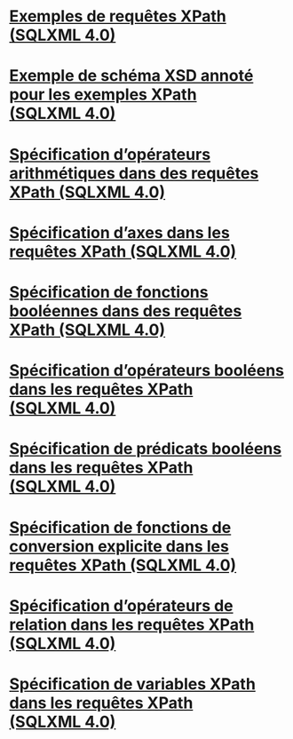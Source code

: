 # [Exemples de requêtes XPath (SQLXML 4.0)](sample-xpath-queries-sqlxml-4-0.md)

# [Exemple de schéma XSD annoté pour les exemples XPath (SQLXML 4.0)](sample-annotated-xsd-schema-for-xpath-examples-sqlxml-4-0.md)
# [Spécification d’opérateurs arithmétiques dans des requêtes XPath (SQLXML 4.0)](specifying-arithmetic-operators-in-xpath-queries-sqlxml-4-0.md)
# [Spécification d’axes dans les requêtes XPath (SQLXML 4.0)](specifying-axes-in-xpath-queries-sqlxml-4-0.md)
# [Spécification de fonctions booléennes dans des requêtes XPath (SQLXML 4.0)](specifying-boolean-functions-in-xpath-queries-sqlxml-4-0.md)
# [Spécification d’opérateurs booléens dans les requêtes XPath (SQLXML 4.0)](specifying-boolean-operators-in-xpath-queries-sqlxml-4-0.md)
# [Spécification de prédicats booléens dans les requêtes XPath (SQLXML 4.0)](specifying-boolean-valued-predicates-in-xpath-queries-sqlxml-4-0.md)
# [Spécification de fonctions de conversion explicite dans les requêtes XPath (SQLXML 4.0)](specifying-explicit-conversion-functions-in-xpath-queries-sqlxml-4-0.md)
# [Spécification d’opérateurs de relation dans les requêtes XPath (SQLXML 4.0)](specifying-relational-operators-in-xpath-queries-sqlxml-4-0.md)
# [Spécification de variables XPath dans les requêtes XPath (SQLXML 4.0)](specifying-xpath-variables-in-xpath-queries-sqlxml-4-0.md)
